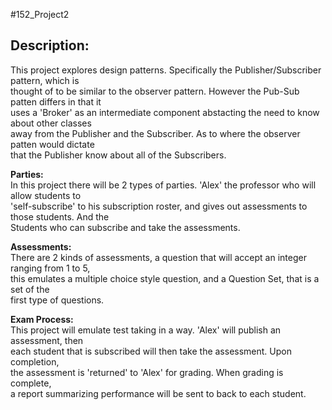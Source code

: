 #152_Project2    

## Description:    
    
This project explores design patterns. Specifically the Publisher/Subscriber pattern, which is  
thought of to be similar to the observer pattern. However the Pub-Sub patten differs in that it   
uses a 'Broker' as an intermediate component abstacting the need to know about other classes  
away from the Publisher and the Subscriber. As to where the observer patten would dictate   
that the Publisher know about all of the Subscribers.  

**Parties:**  
In this project there will be 2 types of parties. 'Alex' the professor who will allow students to   
'self-subscribe' to his subscription roster, and gives out assessments to those students. And the   
Students who can subscribe and take the assessments.   
    
**Assessments:**    
There are 2 kinds of assessments, a question that will accept an integer ranging from 1 to 5,   
this emulates a multiple choice style question, and a Question Set, that is a set of the     
first type of questions.    
   
**Exam Process:**    
This project will emulate test taking in a way. 'Alex' will publish an assessment, then     
each student that is subscribed will then take the assessment. Upon completion,    
the assessment is 'returned' to 'Alex' for grading. When grading is complete,     
a report summarizing performance will be sent to back to each student.    